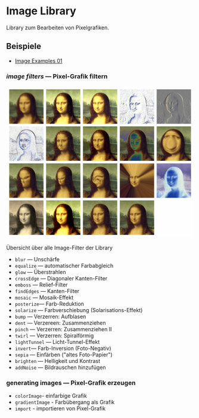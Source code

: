 # Image Library

Library zum Bearbeiten von Pixelgrafiken.

## Beispiele

- [Image Examples 01](https://nodebox.live/bitcraftlab/imageExample01)

### *image filters* — Pixel-Grafik filtern

![](assets/libraries_image_imagefilters.jpg)

Übersicht über alle Image-Filter der Library

- `blur` — Unschärfe
- `equalize` — automatischer Farbabgleich
- `glow` — Überstrahlen
- `crossEdge` — Diagonaler Kanten-Filter
- `emboss` — Relief-Filter
- `findEdges` — Kanten-Filter
- `mosaic` — Mosaik-Effekt 
- `posterize`— Farb-Reduktion
- `solarize` — Farbverschiebung (Solarisations-Effekt)
- `bump` —  Verzerren: Aufblasen
- `dent` —  Verzereen: Zusammenziehen
- `pinch` — Verzerren: Zusammenziehen II
- `twirl` — Verzerren: Spiralförmig
- `lightTunnel` — Licht-Tunnel-Effekt
- `invert`— Farb-Inversion (Foto-Negativ)
- `sepia` — Einfärben ("altes Foto-Papier")
- `brighten` —  Helligkeit und Kontrast
- `addNoise` — Bildrauschen hinzufügen

### generating images — Pixel-Grafik erzeugen

- `colorImage`- einfarbige Grafik
- `gradientImage` - Farbübergang als Grafik
- `import` - importieren von Pixel-Grafik
